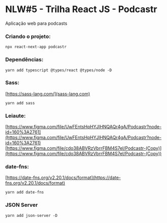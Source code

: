 # NLW#5 - Trilha React JS - Podcastr
Aplicação web para podcasts

### Criando o projeto:
```shell
npx react-next-app podcastr
```

### Dependências:
```shell
yarn add typescript @types/react @types/node -D
```

### Sass:
[https://sass-lang.com/](sass-lang.com)
```shell
yarn add sass
```

### Leiaute:
[https://www.figma.com/file/UwFEntsHpHYJlHNQAQr4gA/Podcastr?node-id=160%3A2761](https://www.figma.com/file/UwFEntsHpHYJlHNQAQr4gA/Podcastr?node-id=160%3A2761)
[https://www.figma.com/file/cdo38ABVRzVbrrFBM4S7el/Podcastr-(Copy)](https://www.figma.com/file/cdo38ABVRzVbrrFBM4S7el/Podcastr-(Copy))

### date-fns:
[https://date-fns.org/v2.20.1/docs/format](https://date-fns.org/v2.20.1/docs/format)
```shell
yarn add date-fns
```

### JSON Server
```shell
yarn add json-server -D
```
